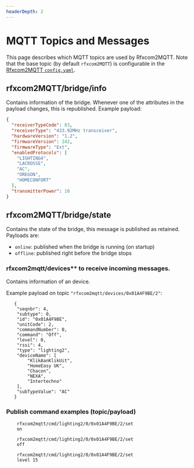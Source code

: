 ```yaml
---
headerDepth: 2
---
```


# MQTT Topics and Messages

This page describes which MQTT topics are used by Rfxcom2MQTT. Note that the base topic (by default `rfxcom2MQTT`) is configurable in the [Rfxcom2MQTT `config.yaml`](../configuration/README.md).

## rfxcom2MQTT/bridge/info
Contains information of the bridge.
Whenever one of the attributes in the payload changes, this is republished.
Example payload:

```json
{
  "receiverTypeCode": 83,
  "receiverType": "433.92MHz transceiver",
  "hardwareVersion": "1.2",
  "firmwareVersion": 242,
  "firmwareType": "Ext",
  "enabledProtocols": [
    "LIGHTING4",
    "LACROSSE",
    "AC",
    "OREGON",
    "HOMECONFORT"
  ],
  "transmitterPower": 10
}
```

## rfxcom2MQTT/bridge/state
Contains the state of the bridge, this message is published as retained. Payloads are:
* `online`: published when the bridge is running (on startup)
* `offline`: published right before the bridge stops

### rfxcom2mqtt/devices** to receive incoming messages.

Contains information of an device.

Example payload on topic `"rfxcom2mqtt/devices/0x01A4F9BE/2"`:
```
   {
    "seqnbr": 4,
    "subtype": 0,
    "id": "0x01A4F9BE",
    "unitCode": 2,
    "commandNumber": 0,
    "command": "Off",
    "level": 0,
    "rssi": 4,
    "type": "lighting2",
    "deviceName": [
        "KlikAanKlikUit",
        "HomeEasy UK",
        "Chacon",
        "NEXA",
        "Intertechno"
    ],
    "subTypeValue": "AC"
   }
```

### Publish command examples (topic/payload)

```
    rfxcom2mqtt/cmd/lighting2/0/0x01A4F9BE/2/set
    on

    rfxcom2mqtt/cmd/lighting2/0/0x01A4F9BE/2/set
    off

    rfxcom2mqtt/cmd/lighting2/0/0x01A4F9BE/2/set
    level 15

```